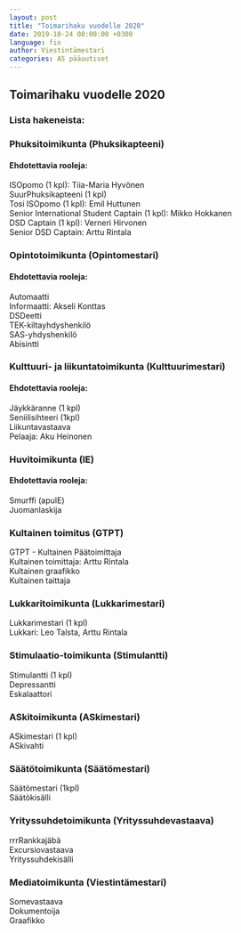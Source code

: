 ```yaml
---
layout: post
title: "Toimarihaku vuodelle 2020"
date: 2019-10-24 00:00:00 +0300
language: fin
author: Viestintämestari
categories: AS pääuutiset
---
```


## Toimarihaku vuodelle 2020

### Lista hakeneista:

### Phuksitoimikunta (Phuksikapteeni)
#### Ehdotettavia rooleja:

ISOpomo (1 kpl): Tiia-Maria Hyvönen  
SuurPhuksikapteeni (1 kpl)  
Tosi ISOpomo (1 kpl): Emil Huttunen  
Senior International Student Captain (1 kpl): Mikko Hokkanen  
DSD Captain (1 kpl): Verneri Hirvonen  
Senior DSD Captain: Arttu Rintala  

### Opintotoimikunta (Opintomestari)
#### Ehdotettavia rooleja:

Automaatti  
Informaatti: Akseli Konttas  
DSDeetti  
TEK-kiltayhdyshenkilö  
SAS-yhdyshenkilö  
Abisintti  

### Kulttuuri- ja liikuntatoimikunta (Kulttuurimestari)
#### Ehdotettavia rooleja:

Jäykkäranne (1 kpl)  
Seniilisihteeri (1kpl)  
Liikuntavastaava  
Pelaaja: Aku Heinonen  

### Huvitoimikunta (IE)
#### Ehdotettavia rooleja:

Smurffi (apuIE)  
Juomanlaskija  

### Kultainen toimitus (GTPT)

GTPT - Kultainen Päätoimittaja  
Kultainen toimittaja: Arttu Rintala  
Kultainen graafikko  
Kultainen taittaja  

### Lukkaritoimikunta (Lukkarimestari)

Lukkarimestari (1 kpl)  
Lukkari: Leo Talsta, Arttu Rintala

### Stimulaatio-toimikunta (Stimulantti)

Stimulantti (1 kpl)  
Depressantti  
Eskalaattori  

### ASkitoimikunta (ASkimestari)

ASkimestari (1 kpl)  
ASkivahti

### Säätötoimikunta (Säätömestari)

Säätömestari (1kpl)  
Säätökisälli

### Yrityssuhdetoimikunta (Yrityssuhdevastaava)

rrrRankkajäbä  
Excursiovastaava  
Yrityssuhdekisälli  

### Mediatoimikunta (Viestintämestari)

Somevastaava  
Dokumentoija  
Graafikko  